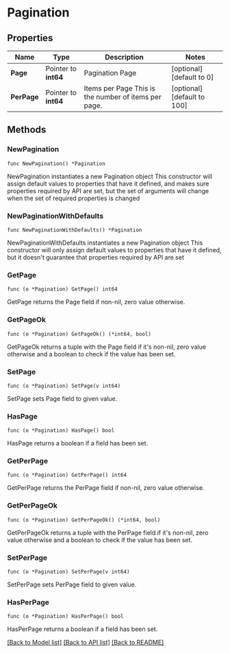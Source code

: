 # Pagination

## Properties

Name | Type | Description | Notes
------------ | ------------- | ------------- | -------------
**Page** | Pointer to **int64** | Pagination Page | [optional] [default to 0]
**PerPage** | Pointer to **int64** | Items per Page  This is the number of items per page. | [optional] [default to 100]

## Methods

### NewPagination

`func NewPagination() *Pagination`

NewPagination instantiates a new Pagination object
This constructor will assign default values to properties that have it defined,
and makes sure properties required by API are set, but the set of arguments
will change when the set of required properties is changed

### NewPaginationWithDefaults

`func NewPaginationWithDefaults() *Pagination`

NewPaginationWithDefaults instantiates a new Pagination object
This constructor will only assign default values to properties that have it defined,
but it doesn't guarantee that properties required by API are set

### GetPage

`func (o *Pagination) GetPage() int64`

GetPage returns the Page field if non-nil, zero value otherwise.

### GetPageOk

`func (o *Pagination) GetPageOk() (*int64, bool)`

GetPageOk returns a tuple with the Page field if it's non-nil, zero value otherwise
and a boolean to check if the value has been set.

### SetPage

`func (o *Pagination) SetPage(v int64)`

SetPage sets Page field to given value.

### HasPage

`func (o *Pagination) HasPage() bool`

HasPage returns a boolean if a field has been set.

### GetPerPage

`func (o *Pagination) GetPerPage() int64`

GetPerPage returns the PerPage field if non-nil, zero value otherwise.

### GetPerPageOk

`func (o *Pagination) GetPerPageOk() (*int64, bool)`

GetPerPageOk returns a tuple with the PerPage field if it's non-nil, zero value otherwise
and a boolean to check if the value has been set.

### SetPerPage

`func (o *Pagination) SetPerPage(v int64)`

SetPerPage sets PerPage field to given value.

### HasPerPage

`func (o *Pagination) HasPerPage() bool`

HasPerPage returns a boolean if a field has been set.


[[Back to Model list]](../README.md#documentation-for-models) [[Back to API list]](../README.md#documentation-for-api-endpoints) [[Back to README]](../README.md)


